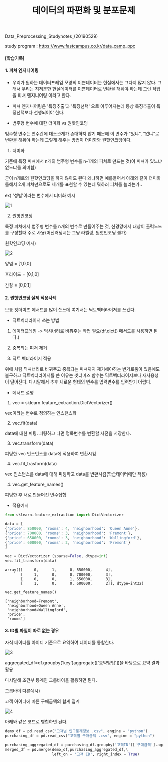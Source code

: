 ﻿---
layout: post
title: "데이터의 파편화 및 분포문제"
tags: [데이터전처리]
comments: true
---

Data_Preprocessing_Studynotes_(20190529)

study program : https://www.fastcampus.co.kr/data_camp_ppc

#### [학습기록]

#### 1. 피쳐 엔지니어링

- 우리가 원하는 데이터프레임 모양의 이쁜데이터는 현실에서는 그다지 많지 않다. 그래서 우리는 지저분한 현실데이터를 이쁜데이터로 변환을 해줘야 하는데 그런 작업을 피쳐 엔지니어링 이라고 한다.


- 피쳐 엔지니어링은 '특징추출'과 '특징선택' 으로 이루어지는데 통상 특징추출이 특징선택보다 선행되어야 한다.


- 범주형 변수에 대한 더미화 vs 원핫인코딩

범주형 변수는 변수간에 대소관계가 존대하지 않기 때문에 이 변수가 "있냐", "없냐"로 변환을 해줘야 하는데 그렇게 해주는 방법이 더미화와 원핫인코딩이다.

1) 더미화 

기존에 특정 피쳐에서 n개의 범주형 변수를 n-1개의 피쳐로 만드는 것(이 피쳐가 있느냐 없느냐를 의미함) 

굳이 n개로의 원핫인코딩을 하지 않아도 된다 왜냐하면 예를들어서 아래와 같이 더미화를해서 2개 피쳐만으로도 세개를 표현할 수 있는데 뭐하러 피쳐를 늘리는가..

ex) '성별'이라는 변수에서 더미화 예시

![1](https://user-images.githubusercontent.com/41605276/58614859-8fefcf80-82f4-11e9-9d53-dc4339edf660.png)

2) 원핫인코딩

특정 피쳐에서 범주형 변수를 n개의 변수로 만들어주는 것, 신경망에서 대상이 출력노드를 구성할때 주로 사용(머신러닝시는 그냥 라벨링, 원핫인코딩 불가)

원핫인코딩 예시)

![2](https://user-images.githubusercontent.com/41605276/58614882-99793780-82f4-11e9-9ffd-619e04af22bb.png)

양념 = [1,0,0]

후라이드 = [0,1,0]

간장 = [0,0,1]

#### 2. 원핫인코딩 실제 적용사례

보통 겟더미즈 메서드를 많이 쓴느데 여기서는 딕트벡터라이저를 쓰겠다. 

- 딕트벡터라이저 쓰는 방법

1) 데이터프레임 -> 딕셔너리로 바꿔주는 작업 필요(df.dict() 메서드를 사용하면 된다.)

2) 중복되는 피쳐 제거

3) 딕트 벡터라이저 적용

위에 처럼 딕셔너리로 바꿔주고 중복되는 피쳐까지 제거해야하는 번거로움이 있음에도 불구하고 딕트벡터라이저를 쓴 이유는 겟더미즈 함수는 딕트벡터라이저보다 재사용성이 떨어진다. 다시말해서 추후 새로운 형태의 변수를 입력변수를 입력받기 어렵다.

- 메서드 설명

1) vec = sklearn.feature_extraction.DictVectorizer()

vec이라는 변수로 정의하는 인스턴스화

2) vec.fit(data)

data에 대한 피팅. 피팅하고 나면 명목변수를 변환할 사전을 저장한다.

3) vec.transform(data)

피팅한 vec 인스턴스를 data에 적용하여 변환시킴

4) vec.fit_trasform(data) 

vec 인스턴스를 data에 대해 피팅하고 data를 변환시킴(학습데이터에만 적용)

4) vec.get_feature_names()

피팅한 후 새로 만들어진 변수집합

- 적용예시


```python
from sklearn.feature_extraction import DictVectorizer

data = [
{'price': 850000, 'rooms': 4, 'neighborhood': 'Queen Anne'},
{'price': 700000, 'rooms': 3, 'neighborhood': 'Fremont'},
{'price': 650000, 'rooms': 3, 'neighborhood': 'Wallingford'},
{'price': 600000, 'rooms': 2, 'neighborhood': 'Fremont'}
]

vec = DictVectorizer (sparse=False, dtype=int)
vec.fit_transform(data)
```




    array([[     0,      1,      0, 850000,      4],
           [     1,      0,      0, 700000,      3],
           [     0,      0,      1, 650000,      3],
           [     1,      0,      0, 600000,      2]], dtype=int32)




```python
vec.get_feature_names()
```




    ['neighborhood=Fremont',
     'neighborhood=Queen Anne',
     'neighborhood=Wallingford',
     'price',
     'rooms']



#### 3. ID별 파일이 따로 없는 경우

자식 데이터를 아이디 기준으로 요약하여 데이터를 통합한다.

![3](https://user-images.githubusercontent.com/41605276/58614894-9ed68200-82f4-11e9-82cc-28361f3fbd70.png)

aggregated_df=df.groupby('key')aggregate(['요약방법'])을 바탕으로 요약 결과 활용

다시말해 조건부 통계인 그룹바이을 활용하면 된다.

그룹바이 다른예시)

고객 아이디에 따른 구매금액의 합계 집계

![4](https://user-images.githubusercontent.com/41605276/58614918-a7c75380-82f4-11e9-997f-659591c36200.png)

아래와 같은 코드로 병합하면 된다.


```python
demo_df = pd.read_csv("고객별 인구통계정보 .csv", engine = "python")
purchasing_df = pd.read_csv("고객별 구매금액 .csv", engine = "python")

purchasing_aggregated_df = purchasing_df.groupby('고객ID')['구매금액'].aggregate(['sum'])
merged_df = pd.merge(demo_df,purchasing_aggregated_df,\
                     left_on = '고객 ID', right_index = True)
```
